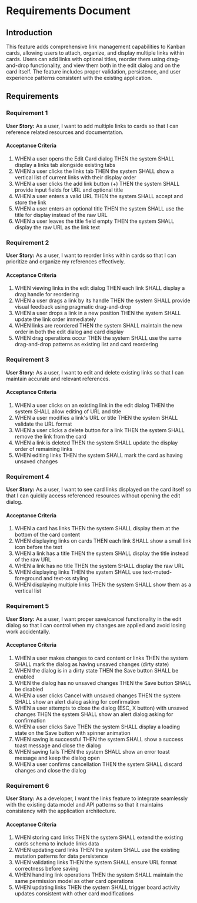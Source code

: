 # Requirements Document

## Introduction

This feature adds comprehensive link management capabilities to Kanban cards, allowing users to attach, organize, and display multiple links within cards. Users can add links with optional titles, reorder them using drag-and-drop functionality, and view them both in the edit dialog and on the card itself. The feature includes proper validation, persistence, and user experience patterns consistent with the existing application.

## Requirements

### Requirement 1

**User Story:** As a user, I want to add multiple links to cards so that I can reference related resources and documentation.

#### Acceptance Criteria

1. WHEN a user opens the Edit Card dialog THEN the system SHALL display a links tab alongside existing tabs
2. WHEN a user clicks the links tab THEN the system SHALL show a vertical list of current links with their display order
3. WHEN a user clicks the add link button (+) THEN the system SHALL provide input fields for URL and optional title
4. WHEN a user enters a valid URL THEN the system SHALL accept and store the link
5. WHEN a user enters an optional title THEN the system SHALL use the title for display instead of the raw URL
6. WHEN a user leaves the title field empty THEN the system SHALL display the raw URL as the link text

### Requirement 2

**User Story:** As a user, I want to reorder links within cards so that I can prioritize and organize my references effectively.

#### Acceptance Criteria

1. WHEN viewing links in the edit dialog THEN each link SHALL display a drag handle for reordering
2. WHEN a user drags a link by its handle THEN the system SHALL provide visual feedback using pragmatic drag-and-drop
3. WHEN a user drops a link in a new position THEN the system SHALL update the link order immediately
4. WHEN links are reordered THEN the system SHALL maintain the new order in both the edit dialog and card display
5. WHEN drag operations occur THEN the system SHALL use the same drag-and-drop patterns as existing list and card reordering

### Requirement 3

**User Story:** As a user, I want to edit and delete existing links so that I can maintain accurate and relevant references.

#### Acceptance Criteria

1. WHEN a user clicks on an existing link in the edit dialog THEN the system SHALL allow editing of URL and title
2. WHEN a user modifies a link's URL or title THEN the system SHALL validate the URL format
3. WHEN a user clicks a delete button for a link THEN the system SHALL remove the link from the card
4. WHEN a link is deleted THEN the system SHALL update the display order of remaining links
5. WHEN editing links THEN the system SHALL mark the card as having unsaved changes

### Requirement 4

**User Story:** As a user, I want to see card links displayed on the card itself so that I can quickly access referenced resources without opening the edit dialog.

#### Acceptance Criteria

1. WHEN a card has links THEN the system SHALL display them at the bottom of the card content
2. WHEN displaying links on cards THEN each link SHALL show a small link icon before the text
3. WHEN a link has a title THEN the system SHALL display the title instead of the raw URL
4. WHEN a link has no title THEN the system SHALL display the raw URL
5. WHEN displaying links THEN the system SHALL use text-muted-foreground and text-xs styling
6. WHEN displaying multiple links THEN the system SHALL show them as a vertical list

### Requirement 5

**User Story:** As a user, I want proper save/cancel functionality in the edit dialog so that I can control when my changes are applied and avoid losing work accidentally.

#### Acceptance Criteria

1. WHEN a user makes changes to card content or links THEN the system SHALL mark the dialog as having unsaved changes (dirty state)
2. WHEN the dialog is in a dirty state THEN the Save button SHALL be enabled
3. WHEN the dialog has no unsaved changes THEN the Save button SHALL be disabled
4. WHEN a user clicks Cancel with unsaved changes THEN the system SHALL show an alert dialog asking for confirmation
5. WHEN a user attempts to close the dialog (ESC, X button) with unsaved changes THEN the system SHALL show an alert dialog asking for confirmation
6. WHEN a user clicks Save THEN the system SHALL display a loading state on the Save button with spinner animation
7. WHEN saving is successful THEN the system SHALL show a success toast message and close the dialog
8. WHEN saving fails THEN the system SHALL show an error toast message and keep the dialog open
9. WHEN a user confirms cancellation THEN the system SHALL discard changes and close the dialog

### Requirement 6

**User Story:** As a developer, I want the links feature to integrate seamlessly with the existing data model and API patterns so that it maintains consistency with the application architecture.

#### Acceptance Criteria

1. WHEN storing card links THEN the system SHALL extend the existing cards schema to include links data
2. WHEN updating card links THEN the system SHALL use the existing mutation patterns for data persistence
3. WHEN validating links THEN the system SHALL ensure URL format correctness before saving
4. WHEN handling link operations THEN the system SHALL maintain the same permission model as other card operations
5. WHEN updating links THEN the system SHALL trigger board activity updates consistent with other card modifications
